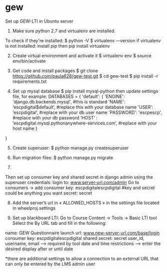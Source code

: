 # gew
Set up GEW-LTI in Ubuntu server

1. Make sure python 2.7  and virtualenv are installed. 

To check if they're installed:
$ python -V
$ virtualenv —version
if virtualenv is not installed:
install pip then pip install virtualenv

2. Create virtual environment and activate it
$ virtualenv env
$ source env/bin/activate

3. Get code and install packages
$ git clone https://github.com/paula628/gew-test.git
$ cd gew-test
$ pip install -r requirements.txt

4. Set up mysql database
$ pip install mysql-python
then update settings file, for example:
DATABASES = {
    'default': {
        'ENGINE': 'django.db.backends.mysql', #this is standard
        'NAME': ‘escpdigital$default’, #replace this with your database name
        'USER': ‘escpdigital’, #replace with your db user name
        'PASSWORD': 'escpescp', #replace with your db password
	      ‘HOST’ : ‘escpdigital.mysql.pythonanywhere-services.com’, #replace with your host name
    }

}

5. Create superuser:
$ python manage.py createsuperuser

6. Run migration files:
$ python manage.py migrate

7.
Then set up consumer key and shared secret in django admin using the superuser credentials:
login to: www.server-url.com/admin
Go to consumers -> add consumer
key: escpdigitalescpdigital #key and secret could be anything you want
secret: secret

8. Add the server’s url in « ALLOWED_HOSTS » in the settings file located in wheelproj.settings 

9. Set up blackboard LTI:
Go to  Course Content -> Tools -> Basic LTI tool 
Sélect the By URL tab and fill in the following:

name: GEW Questionnaire
launch url: www.new-server-url.com/base/login
consumer key: escpdigitalescpdigital
shared secret: secret
user_id, username, email —> required by tool
date and time restrictions —> enter the désired display after or until date 

*there are additional settings to allow a connection to an external URL that can only be entered by the LMS admin user


